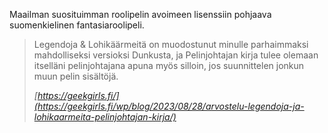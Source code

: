 Maailman suosituimman roolipelin avoimeen lisenssiin pohjaava suomenkielinen fantasiaroolipeli.

> Legendoja & Lohikäärmeitä on muodostunut minulle parhaimmaksi mahdolliseksi versioksi Dunkusta, ja Pelinjohtajan kirja tulee olemaan itselläni pelinjohtajana apuna myös silloin, jos suunnittelen jonkun muun pelin sisältöjä.
>
> _[https://geekgirls.fi/](https://geekgirls.fi/wp/blog/2023/08/28/arvostelu-legendoja-ja-lohikaarmeita-pelinjohtajan-kirja/)</a>_



